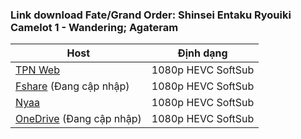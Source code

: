 ### **Link download Fate/Grand Order: Shinsei Entaku Ryouiki Camelot 1 - Wandering; Agateram**

| Host          | Định dạng          |
| ------------- |:------------------:|
| [TPN Web](https://ddl.tpnteam.workers.dev/0:/[TPN]%20Fate%20%E2%81%84%20Grand%20Order%20Shinsei%20Entaku%20Ryouiki%20Camelot%201%20-%20Wandering;%20Agateram%20[BDRip%201080p%20HEVC][AAC].mkv?a=view)  | 1080p HEVC SoftSub |
| [Fshare]() (Đang cập nhập) 	| 1080p HEVC SoftSub |
| [Nyaa](https://nyaa.si/view/1407413)        | 1080p HEVC SoftSub |
| [OneDrive]() (Đang cập nhập)      | 1080p HEVC SoftSub |
